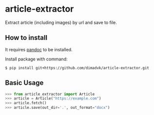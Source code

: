 # article-extractor

Extract article (including images) by url and save to file.

## How to install

It requires [pandoc](https://pandoc.org/) to be installed.

Install package with command:
```
$ pip install git+https://github.com/dimadvk/article-extractor.git
```

## Basic Usage

```python
>>> from article_extractor import Article
>>> article = Article("https://example.com")
>>> article.fetch()
>>> article.save(out_dir='.', out_format="docx")

```